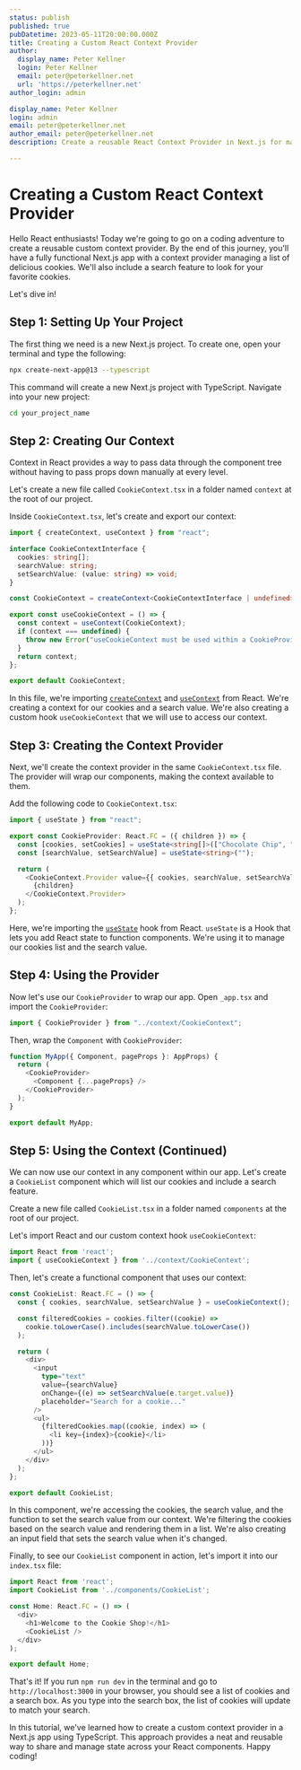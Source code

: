 ```yaml
---
status: publish
published: true
pubDatetime: 2023-05-11T20:00:00.000Z
title: Creating a Custom React Context Provider
author:
  display_name: Peter Kellner
  login: Peter Kellner
  email: peter@peterkellner.net
  url: 'https://peterkellner.net'
author_login: admin

display_name: Peter Kellner
login: admin
email: peter@peterkellner.net
author_email: peter@peterkellner.net
description: Create a reusable React Context Provider in Next.js for managing a searchable cookie list.

--- 
```


Creating a Custom React Context Provider
========================================

Hello React enthusiasts! Today we're going to go on a coding adventure to create a reusable custom context provider. By the end of this journey, you'll have a fully functional Next.js app with a context provider managing a list of delicious cookies. We'll also include a search feature to look for your favorite cookies.

Let's dive in!

Step 1: Setting Up Your Project
-------------------------------

The first thing we need is a new Next.js project. To create one, open your terminal and type the following:

```bash
npx create-next-app@13 --typescript
```

This command will create a new Next.js project with TypeScript. Navigate into your new project:

```bash
cd your_project_name
```

Step 2: Creating Our Context
----------------------------

Context in React provides a way to pass data through the component tree without having to pass props down manually at every level.

Let's create a new file called `CookieContext.tsx` in a folder named `context` at the root of our project.

Inside `CookieContext.tsx`, let's create and export our context:

```typescript
import { createContext, useContext } from "react";

interface CookieContextInterface {
  cookies: string[];
  searchValue: string;
  setSearchValue: (value: string) => void;
}

const CookieContext = createContext<CookieContextInterface | undefined>(undefined);

export const useCookieContext = () => {
  const context = useContext(CookieContext);
  if (context === undefined) {
    throw new Error("useCookieContext must be used within a CookieProvider");
  }
  return context;
};

export default CookieContext;
```

In this file, we're importing [`createContext`](https://reactjs.org/docs/context.html#reactcreatecontext) and [`useContext`](https://reactjs.org/docs/hooks-reference.html#usecontext) from React. We're creating a context for our cookies and a search value. We're also creating a custom hook `useCookieContext` that we will use to access our context.

Step 3: Creating the Context Provider
-------------------------------------

Next, we'll create the context provider in the same `CookieContext.tsx` file. The provider will wrap our components, making the context available to them.

Add the following code to `CookieContext.tsx`:

```typescript
import { useState } from "react";

export const CookieProvider: React.FC = ({ children }) => {
  const [cookies, setCookies] = useState<string[]>(["Chocolate Chip", "Sugar", "Oatmeal", "Gingerbread"]);
  const [searchValue, setSearchValue] = useState<string>("");

  return (
    <CookieContext.Provider value={{ cookies, searchValue, setSearchValue }}>
      {children}
    </CookieContext.Provider>
  );
};
```

Here, we're importing the [`useState`](https://reactjs.org/docs/hooks-reference.html#usestate) hook from React. `useState` is a Hook that lets you add React state to function components. We're using it to manage our cookies list and the search value.

Step 4: Using the Provider
--------------------------

Now let's use our `CookieProvider` to wrap our app. Open `_app.tsx` and import the `CookieProvider`:

```typescript
import { CookieProvider } from "../context/CookieContext";
```

Then, wrap the `Component` with `CookieProvider`:

```typescript
function MyApp({ Component, pageProps }: AppProps) {
  return (
    <CookieProvider>
      <Component {...pageProps} />
    </CookieProvider>
  );
}

export default MyApp;
```


Step 5: Using the Context (Continued)
-------------------------------------

We can now use our context in any component within our app. Let's create a `CookieList` component which will list our cookies and include a search feature.

Create a new file called `CookieList.tsx` in a folder named `components` at the root of our project.

Let's import React and our custom context hook `useCookieContext`:

```typescript
import React from 'react';
import { useCookieContext } from '../context/CookieContext';
```

Then, let's create a functional component that uses our context:

```typescript
const CookieList: React.FC = () => {
  const { cookies, searchValue, setSearchValue } = useCookieContext();

  const filteredCookies = cookies.filter((cookie) =>
    cookie.toLowerCase().includes(searchValue.toLowerCase())
  );

  return (
    <div>
      <input
        type="text"
        value={searchValue}
        onChange={(e) => setSearchValue(e.target.value)}
        placeholder="Search for a cookie..."
      />
      <ul>
        {filteredCookies.map((cookie, index) => (
          <li key={index}>{cookie}</li>
        ))}
      </ul>
    </div>
  );
};

export default CookieList;
```

In this component, we're accessing the cookies, the search value, and the function to set the search value from our context. We're filtering the cookies based on the search value and rendering them in a list. We're also creating an input field that sets the search value when it's changed.

Finally, to see our `CookieList` component in action, let's import it into our `index.tsx` file:

```typescript
import React from 'react';
import CookieList from '../components/CookieList';

const Home: React.FC = () => (
  <div>
    <h1>Welcome to the Cookie Shop!</h1>
    <CookieList />
  </div>
);

export default Home;
```

That's it! If you run `npm run dev` in the terminal and go to `http://localhost:3000` in your browser, you should see a list of cookies and a search box. As you type into the search box, the list of cookies will update to match your search.

In this tutorial, we've learned how to create a custom context provider in a Next.js app using TypeScript. This approach provides a neat and reusable way to share and manage state across your React components. Happy coding!
